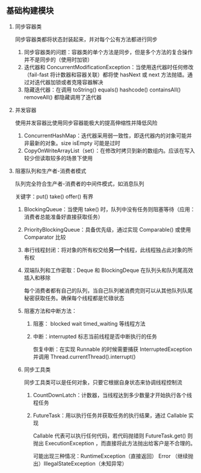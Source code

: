 ## 基础构建模块

1. 同步容器类

   同步容器类都将状态封装起来，并对每个公有方法都进行同步

   1. 同步容器类的问题：容器类的单个方法是同步，但是多个方法的复合操作并不是同步的（使用时加锁）
   2. 迭代器和 ConcurrentModificationException：当使用迭代器时任何修改（fail-fast 将计数器和容器关联）都将使 hasNext 或 next 方法抛错。通过对迭代器加锁或者克隆容器解决
   3. 隐藏迭代器：在调用 toString() equals() hashcode() containsAll() removeAll() 都隐藏调用了迭代器

2. 并发容器

   使用并发容器比使用同步容器能极大的提高伸缩性并降低风险

   1. ConcurrentHashMap：迭代器采用弱一致性，即迭代器内的对象可能并非最新的对象。size isEmpty 可能是过时
   2. CopyOnWriteArrayList（set）：在修改时拷贝到新的数组内。应该在写入较少但读取较多的场景下使用

3. 阻塞队列和生产者-消费者模式

   队列完全符合生产者-消费者的中间件模式，如消息队列

   关键字：put() take() offer() 有界 

   1. BlockingQueue：当使用 take() 时，队列中没有任务则阻塞等待（应用：消费者总能准备好直接获取任务）

   2. PriorityBlockingQueue：具备优先级，通过实现 Comparable() 或使用 Comparator 比较

   3. 串行线程封闭：将对象的所有权交给**另一个**线程，此线程独占此对象的所有权

   4. 双端队列和工作密取：Deque 和 BlockingDeque 在队列头和队列尾高效插入和移除

      每个消费者都有自己的队列，当自己队列被消费完则可以从其他队列队尾秘密获取任务。确保每个线程都是忙碌状态

   5. 阻塞方法和中断方法：

      1. 阻塞： blocked wait timed_waiting 等线程方法

      2. 中断：interrupted 标志当前线程是否中断执行的任务 

         恢复中断：在实现 Runnable 的时候需要捕获 InterruptedException 并调用 Thread.currentThread().interrupt()

   6. 同步工具类

      同步工具类可以是任何对象，只要它根据自身状态来协调线程控制流

      1. CountDownLatch：计数器，当线程达到多少数量才开始执行各个线程任务

      2. FutureTask：用以执行任务并获取任务的执行结果，通过 Callable 实现

         Callable 代表可以执行任何代码，若代码抛错则 FutureTask.get() 则抛出 ExecutionException ，而直接将此方法抛出给客户是不合理的。

         可能出现三种情况：RuntimeException（直接返回） Error （继续抛出）IllegalStateException（未知异常）

      